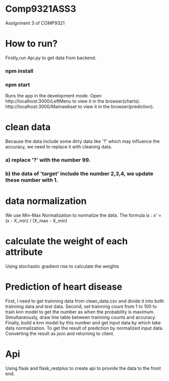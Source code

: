 # Comp9321ASS3
Assignment 3 of COMP9321
# How to run?
Firstly,run Api.py to get data from backend.

### npm install
### npm start
Runs the app in the development mode.
Open http://localhost:3000/LeftMenu to view it in the browser(charts).
http://localhost:3000/Mainwebset to view it in the browser(prediction).

# clean data
Because the data include some dirty data like '?' which may influence the accuracy, we need to replace it with cleaning data.
### a) replace '?' with the number 99.
### b) the data of 'target' include the number 2,3,4, we update these number with 1.

# data normalization
We use Min-Max Normalization to normalize the data.
The formula is : x' = (x - X_min) / (X_max - X_min)
# calculate the weight of each attribute
Using stochastic gradient rise to calculate the weights

# Prediction of heart disease
First, I need to get trainning data from clean_data.csv and divide it into both trainning data and test data. Second, set trainning count from 1 to 100 to train knn model to get the number as when the probability is maximum. Simultaneously, draw line table between trainning counts and accuracy. Finally, build a knn model by this number and get input data by which take data normalization. To get the result of prediction by normalized input data. Converting the result as json and returning to client.

# Api
Using flask and flask_restplus to create api to provide the data to the front end.




